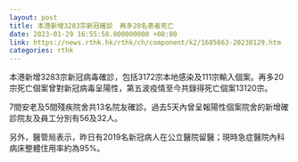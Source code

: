 ```yaml
---
layout: post
title: 本港新增3283宗新冠確診　再多20名患者死亡
date: 2023-01-29 16:55:58.000000000 +08:00
link: https://news.rthk.hk/rthk/ch/component/k2/1685663-20230129.htm
categories: rthk
---
```


本港新增3283宗新冠病毒確診，包括3172宗本地感染及111宗輸入個案。再多20宗死亡個案曾對新冠病毒呈陽性，第五波疫情至今共錄得死亡個案13120宗。

7間安老及5間殘疾院舍共13名院友確診。過去5天內曾呈報陽性個案院舍的新增確診院友及員工分別有56及32人。

另外，醫管局表示，昨日有2019名新冠病人在公立醫院留醫；現時急症醫院內科病床整體住用率約為95%。
